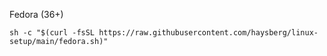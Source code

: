 Fedora (36+)

```
sh -c "$(curl -fsSL https://raw.githubusercontent.com/haysberg/linux-setup/main/fedora.sh)"
```